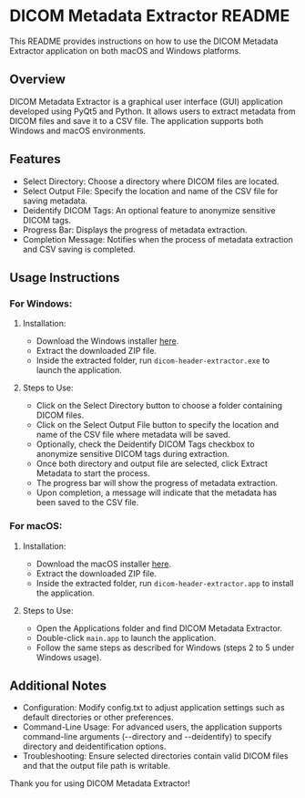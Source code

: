# DICOM Metadata Extractor README

This README provides instructions on how to use the DICOM Metadata Extractor application on both macOS and Windows platforms.

## Overview

DICOM Metadata Extractor is a graphical user interface (GUI) application developed using PyQt5 and Python. It allows users to extract metadata from DICOM files and save it to a CSV file. The application supports both Windows and macOS environments.

## Features

- Select Directory: Choose a directory where DICOM files are located.
- Select Output File: Specify the location and name of the CSV file for saving metadata.
- Deidentify DICOM Tags: An optional feature to anonymize sensitive DICOM tags.
- Progress Bar: Displays the progress of metadata extraction.
- Completion Message: Notifies when the process of metadata extraction and CSV saving is completed.

## Usage Instructions

### For Windows:

1. Installation:
   - Download the Windows installer [here](https://drive.google.com/file/d/1_WwMhjJL4Wje2_fNypDZK0kUE_3KFiMl/view?usp=sharing).
   - Extract the downloaded ZIP file.
   - Inside the extracted folder, run `dicom-header-extractor.exe` to launch the application.

2. Steps to Use:
   - Click on the Select Directory button to choose a folder containing DICOM files.
   - Click on the Select Output File button to specify the location and name of the CSV file where metadata will be saved.
   - Optionally, check the Deidentify DICOM Tags checkbox to anonymize sensitive DICOM tags during extraction.
   - Once both directory and output file are selected, click Extract Metadata to start the process.
   - The progress bar will show the progress of metadata extraction.
   - Upon completion, a message will indicate that the metadata has been saved to the CSV file.

### For macOS:

1. Installation:
   - Download the macOS installer [here](https://drive.google.com/file/d/1csmpAYqmiIF60swIJA4TUmD_gKxFd1Se/view?usp=drive_link).
   - Extract the downloaded ZIP file.
   - Inside the extracted folder, run `dicom-header-extractor.app` to install the application.

2. Steps to Use:
   - Open the Applications folder and find DICOM Metadata Extractor.
   - Double-click `main.app` to launch the application.
   - Follow the same steps as described for Windows (steps 2 to 5 under Windows usage).

## Additional Notes

- Configuration: Modify config.txt to adjust application settings such as default directories or other preferences.
- Command-Line Usage: For advanced users, the application supports command-line arguments (--directory and --deidentify) to specify directory and deidentification options.
- Troubleshooting: Ensure selected directories contain valid DICOM files and that the output file path is writable.

Thank you for using DICOM Metadata Extractor!
